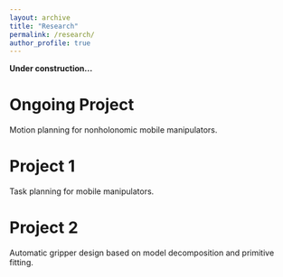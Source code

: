 ```yaml
---
layout: archive
title: "Research"
permalink: /research/
author_profile: true
---
```


**Under construction...**

Ongoing Project
===
Motion planning for nonholonomic mobile manipulators.

Project 1
===
Task planning for mobile manipulators.

**Project 2**
===
Automatic gripper design based on model decomposition and primitive fitting.